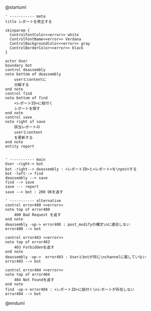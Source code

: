 @startuml

    ' ----------- meta
    title レポートを修正する

    skinparam {
      ControlFontColor<<error>> white
      ControlFontName<<error>> Verdana
      ControlBackgroundColor<<error>> gray
      ControlBorderColor<<error>> black
    }

    actor User
    boundary bot
    control deassembly
    note bottom of deassembly
        userとcontentに
        分解する
    end note
    control find
    note bottom of find
        <レポートID>に紐付く
        レポートを探す
    end note
    control save
    note right of save
        該当レポートの
        userとcontent
        を更新する
    end note
    entity report


    ' ----------- main
    User -right-> bot
    bot -right--> deassembly : <レポートID>と<レポート>を\npostする
    bot -left--> find
    deassembly --> save
    find --> save
    save --- report
    save --> bot : 200 OKを返す

    ' ----------- alternative
    control error400 <<error>>
    note top of error400
        400 Bad Request を返す
    end note
    deassembly -up-> error400 : post_modifyの構文\nに適合しない
    error400 --> bot

    control error403 <<error>>
    note top of error403
        403 Forbiddenを返す
    end note
    deassembly -up->  error403 : Userとbotが同じ\nchannelに属していない
    error403 --> bot

    control error404 <<error>>
    note top of error404
        404 Not Foundを返す
    end note
    find -up-> error404 : <レポートID>に紐付く\nレポートが存在しない
    error404 --> bot


@enduml
